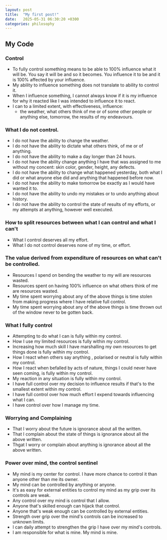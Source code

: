 ```yaml
---
layout: post
title:  "My first post!"
date:   2025-05-31 06:30:20 +0300
categories: philosophy
---
```


## My Code


### Control

- To fully control something means to be able to 100% influence what it will be. You say it will be and so it becomes. You influence it to be and it is 100% affected by your influence.
- My ability to influence something does not translate to ability to control it.
- When I influence something, I cannot always know if it is my influence for why it reacted like I was intended to influence it to react.
- I can to a limited extent, with effectiveness, influence:
    - the weather, what others think of me or of some other people or anything else, tomorrow, the results of my endeavours.


### What I do not control.

- I do not have the ability to change the weather.
- I do not have the ability to dictate what others think, of me or of anything.
- I do not have the ability to make a day longer than 24 hours.
- I do not have the ability change anything I have that was assigned to me without my concent: skin color, gender, height, any defects.
- I do not have the ability to change what happened yesterday, both what I did or what anyone else did and anything that happened before now.
- I do not have the ability to make tomorrow be exactly as I would have wanted it to.
- I do not have the ability to undo my mistakes or to undo anything about history.
- I do not have the ability to control the state of results of my efforts, or my attempts at anything, however well executed.


### How to split resources between what I can control and what I can't
- What I control deserves all my effort.
- What I do not control deserves none of my time, or effort.



### The value derived from expenditure of resources on what can't be controlled.
- Resources I spend on bending the weather to my will are resources wasted.
- Resources spent on having 100% influence on what others think of me are resources wasted.
- My time spent worrying about any of the above things is time stolen from making progress where I have relative full control.
- My time spent worrying about any of the above things is time thrown out of the window never to be gotten back.

### What I fully control

- Attempting to do what I can is fully within my control.
- How I use my limited resources is fully within my control.
- Increasing how much skill I have marshalling my own resources to get things done is fully within my control.
- How I react when others say anything , polarised or neutral is fully within my control.
- How I react when befalled by acts of nature, things I could never have seen coming, is fully within my control.
- My reaction in any situation is fully within my control.
- I have full control over my decision to influence results if that's to the smallest extent within my control.
- I have full control over how much effort I expend towards influencing what I can. 
- I have control over how I manage my time.

### Worrying and Complaining

- That I worry about the future is ignorance about all the written.
- That I complain about the state of things is ignorance about all the above written.
- Thgat I worry or complain about anything is ignorance about all the above written.

### Power over mind, the control sentinel

- My mind is my center for control. I have more chance to control it than anyone other than me its owner.
- My mind can be controlled by anything or anyone.
- It's as easy for external entities to control my mind as my grip over its controls are weak.
- Any control over my mind is control that I allow.
- Anyone that's skilled enough can hijack that control.
- Anyone that's weak enough can be controlled by external entities.
- Strength over grip over the mind's controls can be increased to unknown limits.
- I can daily attempt to strengthen the grip I have over my mind's controls.
- I am responsible for what is mine. My mind is mine.


